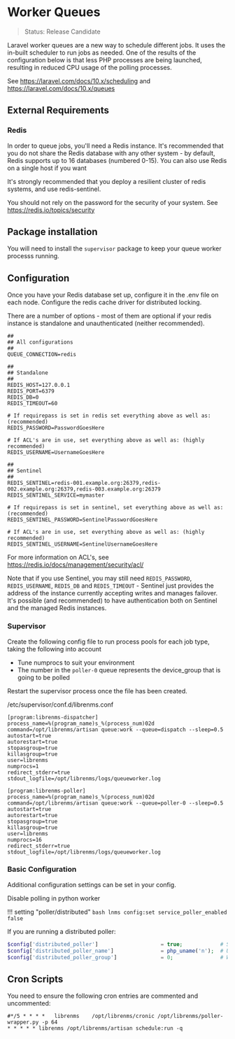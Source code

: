 # Worker Queues

> Status: Release Candidate

Laravel worker queues are a new way to schedule different jobs.  It uses the 
in-built scheduler to run jobs as needed.  One of the results of the configuration
below is that less PHP processes are being launched, resulting in reduced CPU usage
of the polling processes.

See <https://laravel.com/docs/10.x/scheduling> and <https://laravel.com/docs/10.x/queues>

## External Requirements

### Redis

In order to queue jobs, you'll need a Redis instance. It's recommended that you do not
share the Redis database with any other system - by default, Redis supports up
to 16 databases (numbered 0-15). You can also use Redis on a single host if you want

It's strongly recommended that you deploy a resilient cluster of redis
systems, and use redis-sentinel.

You should not rely on the password for the security of your
system. See <https://redis.io/topics/security>

## Package installation

You will need to install the `supervisor` package to keep your queue worker processs running.

## Configuration

Once you have your Redis database set up, configure it in the .env file on each node. Configure the redis cache driver for distributed locking.

There are a number of options - most of them are optional if your redis instance is standalone and unauthenticated (neither recommended).

```dotenv
##
## All configurations
##
QUEUE_CONNECTION=redis

##
## Standalone
##
REDIS_HOST=127.0.0.1
REDIS_PORT=6379
REDIS_DB=0
REDIS_TIMEOUT=60

# If requirepass is set in redis set everything above as well as: (recommended)
REDIS_PASSWORD=PasswordGoesHere

# If ACL's are in use, set everything above as well as: (highly recommended)
REDIS_USERNAME=UsernameGoesHere

##
## Sentinel
##
REDIS_SENTINEL=redis-001.example.org:26379,redis-002.example.org:26379,redis-003.example.org:26379
REDIS_SENTINEL_SERVICE=mymaster

# If requirepass is set in sentinel, set everything above as well as: (recommended)
REDIS_SENTINEL_PASSWORD=SentinelPasswordGoesHere

# If ACL's are in use, set everything above as well as: (highly recommended)
REDIS_SENTINEL_USERNAME=SentinelUsernameGoesHere
```

For more information on ACL's, see <https://redis.io/docs/management/security/acl/> 

Note that if you use Sentinel, you may still need `REDIS_PASSWORD`, `REDIS_USERNAME`, `REDIS_DB` and `REDIS_TIMEOUT` - Sentinel just provides the address of the instance currently accepting writes and manages failover. It's possible (and recommended) to have authentication both on Sentinel and the managed Redis instances.

### Supervisor

Create the following config file to run process pools for each job type, taking the following into account
 - Tune numprocs to suit your environment
 - The number in the `poller-0` queue represents the device_group that is going to be polled

Restart the supervisor process once the file has been created.

/etc/supervisor/conf.d/librenms.conf
```
[program:librenms-dispatcher]
process_name=%(program_name)s_%(process_num)02d
command=/opt/librenms/artisan queue:work --queue=dispatch --sleep=0.5
autostart=true
autorestart=true
stopasgroup=true
killasgroup=true
user=librenms
numprocs=1
redirect_stderr=true
stdout_logfile=/opt/librenms/logs/queueworker.log

[program:librenms-poller]
process_name=%(program_name)s_%(process_num)02d
command=/opt/librenms/artisan queue:work --queue=poller-0 --sleep=0.5
autostart=true
autorestart=true
stopasgroup=true
killasgroup=true
user=librenms
numprocs=16
redirect_stderr=true
stdout_logfile=/opt/librenms/logs/queueworker.log
```

### Basic Configuration

Additional configuration settings can be set in your config.

Disable polling in python worker 

!!! setting "poller/distributed"
    ```bash
    lnms config:set service_poller_enabled false
    ```

If you are running a distributed poller:

```php
$config['distributed_poller']                    = true;            # Set to true to enable distributed polling
$config['distributed_poller_name']               = php_uname('n');  # Uniquely identifies the poller instance
$config['distributed_poller_group']              = 0;               # Which group to poll
```

## Cron Scripts

You need to ensure the following cron entries are commented and uncommented:
```
#*/5 * * * *   librenms    /opt/librenms/cronic /opt/librenms/poller-wrapper.py -p 64
* * * * * librenms /opt/librenms/artisan schedule:run -q
```
